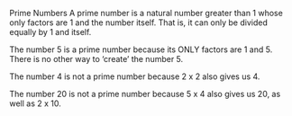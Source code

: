 Prime Numbers
A prime number is a natural number greater than 1 whose only factors are 1 and the number itself. That is, it can only be divided equally by 1 and itself.

The number 5 is a prime number because its ONLY factors are 1 and 5. There is no other way to ‘create’ the number 5.

The number 4 is not a prime number because 2 x 2 also gives us 4.

The number 20 is not a prime number because 5 x 4 also gives us 20, as well as 2 x 10.